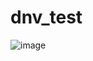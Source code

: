 # dnv_test
![image](https://user-images.githubusercontent.com/110030231/181004440-747b990d-f94e-4429-969c-5adc8688ee91.png)
